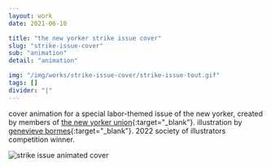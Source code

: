 ```yaml
---
layout: work
date: 2021-06-10

title: "the new yorker strike issue cover"
slug: "strike-issue-cover"
sub: "animation"
detail: "animation"

img: "/img/works/strike-issue-cover/strike-issue-tout.gif"
tags: []
divider: "|"
---
```


cover animation for a special labor-themed issue of the new yorker, created by members of [the new yorker union](https://twitter.com/newyorkerunion/status/1403090910855020549?s=20){:target="_blank"}. illustration by [genevieve bormes](https://www.gbormes.com/){:target="_blank"}. 2022 society of illustrators competition winner. 

![strike issue animated cover](/img/works/strike-issue-cover/Strikeissue-_twitter_smallest.gif)